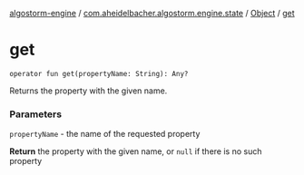 [algostorm-engine](../../index.md) / [com.aheidelbacher.algostorm.engine.state](../index.md) / [Object](index.md) / [get](.)

# get

`operator fun get(propertyName: String): Any?`

Returns the property with the given name.

### Parameters

`propertyName` - the name of the requested property

**Return**
the property with the given name, or `null` if there is no such
property

